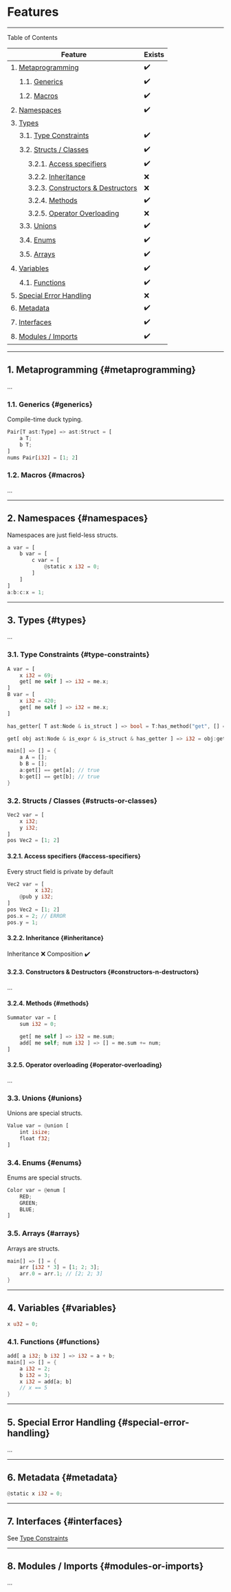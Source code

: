 # Features

---

Table of Contents

Feature | Exists
------- | ------
1. [Metaprogramming](#metaprogramming)                                         | ✔️
&emsp; 1.1. [Generics](#generics)                                              | ✔️
&emsp; 1.2. [Macros](#macros)                                                  | ✔️
2. [Namespaces](#namespaces)                                                   | ✔️
3. [Types](#types)                                                             | 
&emsp; 3.1. [Type Constraints](#type-constraints)                              | ✔️
&emsp; 3.2. [Structs / Classes](#structs-or-classes)                           | ✔️
&emsp; &emsp; 3.2.1. [Access specifiers](#access-specifiers)                   | ✔️
&emsp; &emsp; 3.2.2. [Inheritance](#inheritance)                               | ❌
&emsp; &emsp; 3.2.3. [Constructors & Destructors](#constructors-n-destructors) | ❌
&emsp; &emsp; 3.2.4. [Methods](#methods)                                       | ✔️
&emsp; &emsp; 3.2.5. [Operator Overloading](#operator-overloading)             | ❌
&emsp; 3.3. [Unions](#unions)                                                  | ✔️
&emsp; 3.4. [Enums](#enums)                                                    | ✔️
&emsp; 3.5. [Arrays](#arrays)                                                  | ✔️
4. [Variables](#variables)                                                     | ✔️
&emsp; 4.1. [Functions](#functions)                                            | ✔️
5. [Special Error Handling](#special-error-handling)                           | ❌
6. [Metadata](#metadata)                                                       | ✔️
7. [Interfaces](#interfaces)                                                   | ✔️
8. [Modules / Imports](#modules-or-imports)                                    | ✔️

---

## 1. Metaprogramming {#metaprogramming}

...

### 1.1. Generics {#generics}

Compile-time duck typing.

```rust
Pair[T ast:Type] => ast:Struct = [
    a T;
    b T;
]
nums Pair[i32] = [1; 2]
```

### 1.2. Macros {#macros}

...

---

## 2. Namespaces {#namespaces}

Namespaces are just field-less structs.

```rust
a var = [
    b var = [
        c var = [
            @static x i32 = 0;
        ]
    ]
]
a:b:c:x = 1;
```

---

## 3. Types {#types}

...

### 3.1. Type Constraints {#type-constraints}

```rust
A var = [
    x i32 = 69;
    get[ me self ] => i32 = me.x;
]
B var = [
    x i32 = 420;
    get[ me self ] => i32 = me.x;
]

has_getter[ T ast:Node & is_struct ] => bool = T:has_method("get", [] => i32);

get[ obj ast:Node & is_expr & is_struct & has_getter ] => i32 = obj:get[];

main[] => [] = {
    a A = [];
    b B = [];
    a:get[] == get[a]; // true
    b:get[] == get[b]; // true
}

```

### 3.2. Structs / Classes {#structs-or-classes}

```rust
Vec2 var = [
    x i32;
    y i32;
]
pos Vec2 = [1; 2]
```

#### 3.2.1. Access specifiers {#access-specifiers}

Every struct field is private by default

```rust
Vec2 var = [
         x i32;
    @pub y i32;
]
pos Vec2 = [1; 2]
pos.x = 2; // ERROR
pos.y = 1;
```

#### 3.2.2. Inheritance {#inheritance}

Inheritance ❌
Composition ✔️

#### 3.2.3. Constructors & Destructors {#constructors-n-destructors}

...

#### 3.2.4. Methods {#methods}

```rust
Summator var = [
    sum i32 = 0;

    get[ me self ] => i32 = me.sum;
    add[ me self; num i32 ] => [] = me.sum += num;
]
```

#### 3.2.5. Operator overloading {#operator-overloading}

...

### 3.3. Unions {#unions}

Unions are special structs.

```rust
Value var = @union [
    int isize;
    float f32;
]
```

### 3.4. Enums {#enums}

Enums are special structs.

```rust
Color var = @enum [
    RED;
    GREEN;
    BLUE;
]
```

### 3.5. Arrays {#arrays}

Arrays are structs.

```rust
main[] => [] = {
    arr [i32 * 3] = [1; 2; 3];
    arr.0 = arr.1; // [2; 2; 3]
}
```

---

## 4. Variables {#variables}

```rust
x u32 = 0;
```

### 4.1. Functions {#functions}

```rust
add[ a i32; b i32 ] => i32 = a + b;
main[] => [] = {
    a i32 = 2;
    b i32 = 3;
    x i32 = add[a; b]
    // x == 5
}
```

---

## 5. Special Error Handling {#special-error-handling}

...

---

## 6. Metadata {#metadata}

```rust
@static x i32 = 0;
```

---

## 7. Interfaces {#interfaces}

See [Type Constraints](#type-constraints)

---

## 8. Modules / Imports {#modules-or-imports}

...